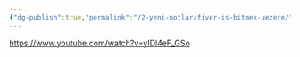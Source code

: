 ```yaml
---
{"dg-publish":true,"permalink":"/2-yeni-notlar/fiver-is-bitmek-uezere/","noteIcon":""}
---
```


https://www.youtube.com/watch?v=yIDl4eF_GSo


